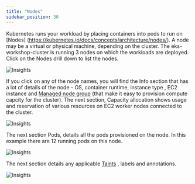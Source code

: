 ```yaml
---
title: "Nodes"
sidebar_position: 30
---
```


Kubernetes runs your workload by placing containers into pods to run on [Nodes] (https://kubernetes.io/docs/concepts/architecture/nodes/). A node may be a virtual or physical machine, depending on the cluster. The eks-workshop-cluster is running 3 nodes on which the workloads are deployed. Click on the Nodes drill down to list the nodes. 

![Insights](/img/resource-view/cluster-node.jpg)

If you click on any of the node names, you will find the Info section that has a lot of details of the node - OS, container runtime, instance type , EC2 instance and [Managed node group](https://docs.aws.amazon.com/eks/latest/userguide/managed-node-groups.html) (that make it easy to provision compute capcity for the cluster). The next section, Capacity allocation shows usage and reservation of various resources on EC2 worker nodes connected to the cluster.

![Insights](/img/resource-view/cluster-node-detail1.jpg)

The next section Pods, details all the pods provisioned on the node. In this example there are 12 running pods on this node. 

![Insights](/img/resource-view/cluster-node-detail2.jpg)

The next section details any applicable [Taints](https://kubernetes.io/docs/concepts/scheduling-eviction/taint-and-toleration/) , labels and annotations.

![Insights](/img/resource-view/cluster-node-detail3.jpg)
